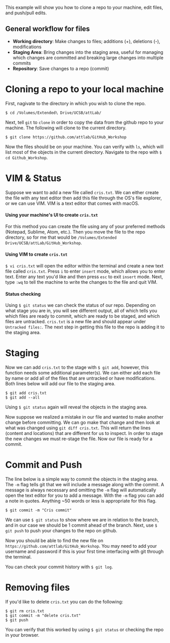 This example will show you how to clone a repo to your machine, edit files, and push/pull edits. 

## General workflow for files
- **Working directory**: Make changes to files; additions (+), deletions (-), modifications
- **Staging Area**: Bring changes into the staging area, useful for managing which changes are committed and breaking large changes into multiple commits
- **Repository**: Save changes to a repo (commit)

# Cloning a repo to your local machine
First, nagivate to the directory in which you wish to clone the repo. 
```
$ cd /Volumes/Extended\ Drive/UCSB/attLab/
```
Next, tell `git` to `clone` in order to copy the data from the github repo to your machine. The following will clone to the current directory. 
```
$ git clone https://github.com/attlab/GitHub_Workshop
```
Now the files should be on your machine. You can verify with `ls`, which will list most of the objects in the current directory. Navigate to the repo with `$ cd Github_Workshop`.

# VIM & Status
Suppose we want to add a new file called `cris.txt`. We can either create the file with any text editor then add this file through the OS's file explorer, or we can use VIM. VIM is a text editor that comes with macOS. 

#### Using your machine's UI to create `cris.txt`
For this method you can create the file using any of your preferred methods (Notepad, Sublime, Atom, etc.). Then you move the file to the repo directory, so for me that would be `/Volumes/Extended Drive/UCSB/attLab/GitHub_Workshop`.

#### Using VIM to create `cris.txt`
`$ vi cris.txt` will open the editor within the terminal and create a new text file called `cris.txt`. Press `i` to enter `insert` mode, which allows you to enter text. Enter any text you'd like and then press `esc` to exit `insert` mode. Next, type `:wq` to tell the machine to write the changes to the file and quit VIM.

#### Status checking
Using `$ git status` we can check the status of our repo. Depending on what stage you are in, you will see different output, all of which tells you which files are ready to commit, which are ready to be staged, and which files are untracked. 
`cris.txt` is a new file and should appear under `Untracked files:`. The next step in getting this file to the repo is adding it to the staging area.

# Staging
Now we can add `cris.txt` to the stage with `$ git add`, however, this function needs some additional parameter(s). We can either add each file by name or add all of the files that are untracked or have modifications. Both lines below will add our file to the staging area.
```
$ git add cris.txt
$ git add --all
``` 
Using `$ git status` again will reveal the objects in the staging area. 

Now suppose we realized a mistake in our file and wanted to make another change before committing. We can go make that change and then look at what was changed using `git diff cris.txt`. 
This will return the lines (content and locations) that are different for us to inspect. In order to stage the new changes we must re-stage the file. Now our file is ready for a commit. 

# Commit and Push
The line below is a simple way to commit the objects in the staging area. The `-m` flag tells git that we will include a message along with the commit. A message is always necessary and omitting the `-m` flag will automatically open the text editor for you to add a message. With the `-m` flag you can add a note in quotes. Anything ~50 words or less is appropriate for this flag. 
```
$ git commit -m "Cris commit" 
```
We can use `$ git status` to show where we are in relation to the branch, and in our case we should be 1 commit ahead of the branch. 
Next, use `$ git push` to push your changes to the repo on github. 

Now you should be able to find the new file on `https://github.com/attlab/GitHub_Workshop`. You may need to add your username and password if this is your first time interfacing with git through the terminal. 

You can check your commit history with `$ git log`. 

# Removing files
If you'd like to delete `cris.txt` you can do the following: 
```
$ git rm cris.txt
$ git commit -m "delete cris.txt"
$ git push
```
You can verify that this worked by using `$ git status` or checking the repo in your browser. 
